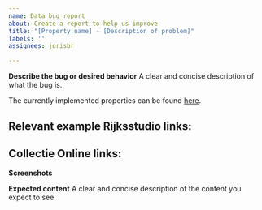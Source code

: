 ```yaml
---
name: Data bug report
about: Create a report to help us improve
title: "[Property name] - [Description of problem]"
labels: ''
assignees: jorisbr

---
```


**Describe the bug or desired behavior**
A clear and concise description of what the bug is.

The currently implemented properties can be found [here](https://github.com/Q42/Rijksmuseum.CollectieOnline.SparqlBook.Issue.Tracking/blob/main/properties.md).

**Relevant example**
Rijksstudio links:
- 
Collectie Online links:
- 

**Screenshots**

**Expected content**
A clear and concise description of the content you expect to see.
